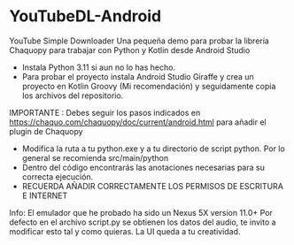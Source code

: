 # YouTubeDL-Android
YouTube Simple Downloader
Una pequeña demo para probar la librería Chaquopy para trabajar con Python y Kotlin desde Android Studio

- Instala Python 3.11 si aun no lo has hecho.
- Para probar el proyecto instala Android Studio Giraffe y crea un proyecto en Kotlin Groovy (Mi recomendación)
y seguidamente copia los archivos del repositorio.

IMPORTANTE :
  Debes seguir los pasos indicados en https://chaquo.com/chaquopy/doc/current/android.html para añadir el plugin de Chaquopy

- Modifica la ruta a tu python.exe y a tu directorio de script python. Por lo general se recomienda src/main/python
- Dentro del código encontrarás las anotaciones necesarias para su correcta ejecución.
- RECUERDA AÑADIR CORRECTAMENTE LOS PERMISOS DE ESCRITURA E INTERNET

Info: 
El emulador que he probado ha sido un Nexus 5X version 11.0+
Por defecto en el archivo script.py se obtienen los datos del audio, te invito a modificar esto tal y como quieras.
La UI queda a tu creatividad.
